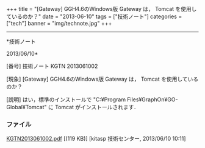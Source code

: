 ﻿+++
title = "[Gateway] GGH4.6のWindows版 Gateway は， Tomcat を使用しているのか？"
date = "2013-06-10"
tags = ["技術ノート"]
categories = ["tech"]
banner = "img/technote.jpg"
+++

-----------------------------------------------------------------------------------------------------------------------------

*技術ノート

2013/06/10*


[番号]
技術ノート KGTN 2013061002

[現象]
[Gateway] GGH4.6のWindows版 Gateway は， Tomcat を使用しているのか？

[説明]
はい，標準のインストールで "C:¥Program Files¥GraphOn¥GO-Global¥Tomcat"
に Tomcat がインストールされます．


### ファイル

 
 


[KGTN2013061002.pdf](http://techreport.kitasp.net/attachments/download/1339/KGTN2013061002.pdf)
 [(119 KB)] [kitasp 技術センター, 2013/06/10
10:11]


 


 

